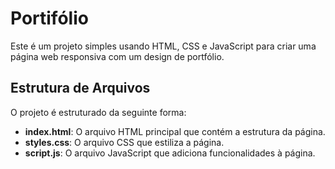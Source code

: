 # Portifólio

Este é um projeto simples usando HTML, CSS e JavaScript para criar uma página web responsiva com um design de portfólio.

## Estrutura de Arquivos

O projeto é estruturado da seguinte forma:

- **index.html**: O arquivo HTML principal que contém a estrutura da página.
- **styles.css**: O arquivo CSS que estiliza a página.
- **script.js**: O arquivo JavaScript que adiciona funcionalidades à página.
